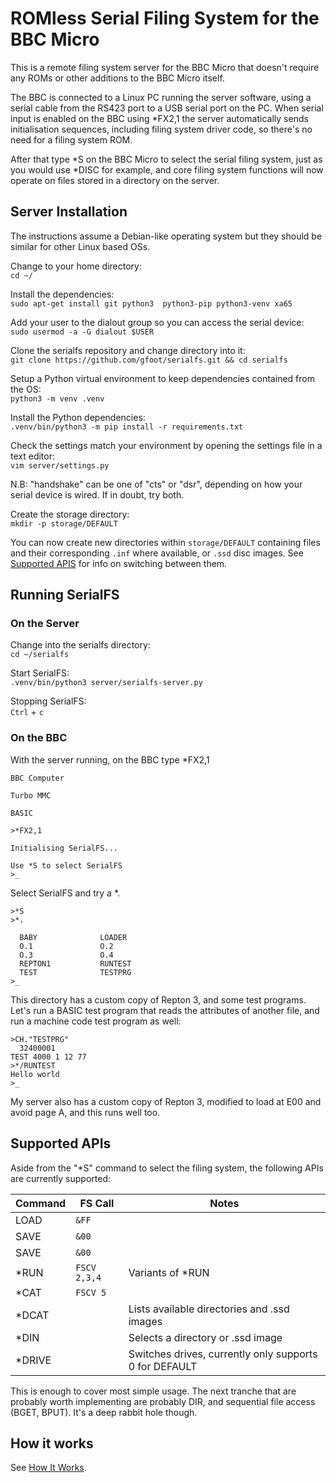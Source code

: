 
# ROMless Serial Filing System for the BBC Micro

This is a remote filing system server for the BBC Micro that
doesn't require any ROMs or other additions to the BBC Micro
itself.

The BBC is connected to a Linux PC running the server software,
using a serial cable from the RS423 port to a USB serial port on
the PC.  When serial input is enabled on the BBC using \*FX2,1
the server automatically sends initialisation sequences,
including filing system driver code, so there's no need for a
filing system ROM.

After that type \*S on the BBC Micro to select the serial filing
system, just as you would use \*DISC for example, and core
filing system functions will now operate on files stored in a
directory on the server.

## Server Installation

The instructions assume a Debian-like operating system but they should be similar for other Linux based OSs.

Change to your home directory:  
`cd ~/`
 
Install the dependencies:  
`sudo apt-get install git python3  python3-pip python3-venv xa65`

Add your user to the dialout group so you can access the serial device:  
`sudo usermod -a -G dialout $USER`

Clone the serialfs repository and change directory into it:  
`git clone https://github.com/gfoot/serialfs.git && cd serialfs`
 
Setup a Python virtual environment to keep dependencies contained from the OS:  
`python3 -m venv .venv`

Install the Python dependencies:  
`.venv/bin/python3 -m pip install -r requirements.txt`

Check the settings match your environment by opening the settings file in a text editor:  
`vim server/settings.py`  

N.B: "handshake" can be one of "cts" or "dsr", depending on how your serial device is wired. If in doubt, try both.

Create the storage directory:  
`mkdir -p storage/DEFAULT`

You can now create new directories within `storage/DEFAULT` containing files and their corresponding `.inf` where available, or `.ssd` disc images. See [Supported APIS](#supported-apis) for info on switching between them.


## Running SerialFS

### On the Server

Change into the serialfs directory:  
`cd ~/serialfs`

Start SerialFS:  
`.venv/bin/python3 server/serialfs-server.py`

Stopping SerialFS:  
`Ctrl` + `c`

### On the BBC
With the server running, on the BBC type \*FX2,1

    BBC Computer
    
    Turbo MMC
    
    BASIC
    
    >*FX2,1
    
    Initialising SerialFS...
    
    Use *S to select SerialFS
    >_

Select SerialFS and try a \*.

    >*S
    >*.
    
      BABY              LOADER
      O.1               O.2
      O.3               O.4
      REPTON1           RUNTEST
      TEST              TESTPRG
    >_

This directory has a custom copy of Repton 3, and some test
programs.  Let's run a BASIC test program that reads the
attributes of another file, and run a machine code test program
as well:

    >CH."TESTPRG"
      32400001
    TEST 4000 1 12 77
    >*/RUNTEST
    Hello world
    >_

My server also has a custom copy of Repton 3, modified to load
at E00 and avoid page A, and this runs well too.

## Supported APIs

Aside from the "\*S" command to select the filing system, the
following APIs are currently supported:

| Command | FS Call | Notes |
|--|--|--|
| LOAD  | `&FF` ||
| SAVE  | `&00` ||
| SAVE  | `&00` ||
| *RUN | `FSCV 2,3,4` | Variants of *RUN|
| *CAT | `FSCV 5` | |
| *DCAT | | Lists available directories and .ssd images |
| *DIN | | Selects a directory or .ssd image |
| *DRIVE | | Switches drives, currently only supports 0 for DEFAULT |

This is enough to cover most simple usage.  The next tranche
that are probably worth implementing are probably DIR, and 
sequential file access (BGET, BPUT).  It's a deep rabbit hole though.

## How it works

See [How It Works](howitworks.md).

